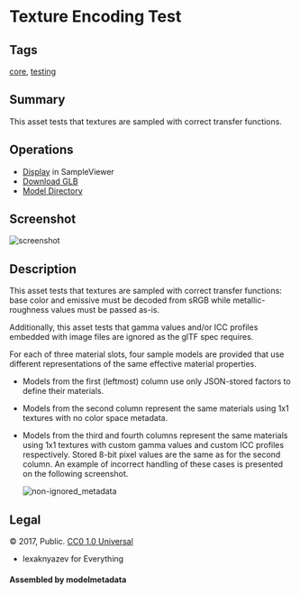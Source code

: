 # Texture Encoding Test

## Tags

[core](../Models-core.md), [testing](../Models-testing.md)

## Summary

This asset tests that textures are sampled with correct transfer functions.

## Operations

* [Display](https://github.khronos.org/glTF-Sample-Viewer-Release/?model=https://raw.GithubUserContent.com/KhronosGroup/glTF-Sample-Assets/main/./Models/TextureEncodingTest/glTF-Binary/TextureEncodingTest.glb) in SampleViewer
* [Download GLB](https://raw.GithubUserContent.com/KhronosGroup/glTF-Sample-Assets/main/./Models/TextureEncodingTest/glTF-Binary/TextureEncodingTest.glb)
* [Model Directory](./)

## Screenshot

![screenshot](screenshot/screenshot.png)

## Description

This asset tests that textures are sampled with correct transfer functions: base color and emissive must be decoded from sRGB while metallic-roughness values must be passed as-is.

Additionally, this asset tests that gamma values and/or ICC profiles embedded with image files are ignored as the glTF spec requires.

For each of three material slots, four sample models are provided that use different representations of the same effective material properties.

* Models from the first (leftmost) column use only JSON-stored factors to define their materials.

* Models from the second column represent the same materials using 1x1 textures with no color space metadata.

* Models from the third and fourth columns represent the same materials using 1x1 textures with custom gamma values and custom ICC profiles respectively. Stored 8-bit pixel values are the same as for the second column. An example of incorrect handling of these cases is presented on the following screenshot.

  ![non-ignored_metadata](screenshot/non-ignored_metadata.png)



## Legal

&copy; 2017, Public. [CC0 1.0 Universal](https://creativecommons.org/publicdomain/zero/1.0/legalcode)

 - lexaknyazev for Everything

#### Assembled by modelmetadata